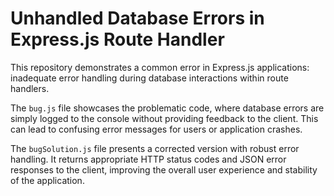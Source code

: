 # Unhandled Database Errors in Express.js Route Handler

This repository demonstrates a common error in Express.js applications: inadequate error handling during database interactions within route handlers.

The `bug.js` file showcases the problematic code, where database errors are simply logged to the console without providing feedback to the client.  This can lead to confusing error messages for users or application crashes.

The `bugSolution.js` file presents a corrected version with robust error handling.  It returns appropriate HTTP status codes and JSON error responses to the client, improving the overall user experience and stability of the application.